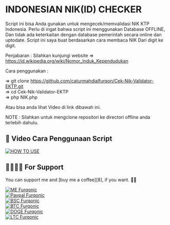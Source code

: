# INDONESIAN NIK(ID) CHECKER

Script ini bisa Anda gunakan untuk mengecek/memvalidasi NIK KTP Indonesia.
Perlu di ingat bahwa script ini menggunakan Database OFFLINE, Dan tidak ada keterkaitan
dengan database pemerintah secara online dan uptodate.
Script ini saya buat berdasarkan cara membaca NIK Dari digit ke digit.

Penjabaran : Silahkan kunjungi website => https://id.wikipedia.org/wiki/Nomor_Induk_Kependudukan

Cara penggunakan : 

=> git clone https://github.com/caturmahdialfurqon/Cek-Nik-Validator-EKTP.git
<br>
=> cd Cek-Nik-Validator-EKTP
<br>
=> php NIK.php
<br>

Atau bisa anda lihat Video di link dibawah ini.

NOTE : Silahkan untuk mengclone repositori ke directori offline anda terlebih dahulu. 

## 👋 Video Cara Penggunaan Script

[![HOW TO USE](https://img.shields.io/badge/LINK-informational.svg?style=flat)](http://cloud.movavi.com/show/99ded7bd-becd-460b-ba91-5bd1830352cf)
<br>

## 🤜🏻🤛🏻 For Support

You can support me and [buy me a coffee][8], if you want. 🙏🏻

[![ME Furqonic](https://img.shields.io/badge/SUPPORT-ME-succsess.svg?style=flat)](Support)
<br>
[![Paypal Furqonic](https://img.shields.io/badge/$-Paypal-informasional.svg?style=flat)](https://paypal.me/caturmahdialfurqon)
<br>
[![BSC Furqonic](https://img.shields.io/badge/BSC-0x0cacb28b61d9e4240aad91da5b7ba039a3b563aa-informational.svg?style=flat)](https://bscscan.com/address/0x0cacb28b61d9e4240aad91da5b7ba039a3b563aa)
<br>
[![BTC Furqonic](https://img.shields.io/badge/BTC-1FKswVkZzu4qgnJGGBnd63mhVfRKVHgSt1-informational.svg?style=flat)](https://pastebin.com/raw/tT9Uq6nx)
<br>
[![DOGE Furqonic](https://img.shields.io/badge/DOGE-DAb3FBAQckm9DtkM6QxaXoQ61WN8kSHVbk-informational.svg?style=flat)](https://pastebin.com/raw/tT9Uq6nx)
<br>
[![LTC Furqonic](https://img.shields.io/badge/LTC-M8FkA5XMxsj6NP5MNrfkhqFWYUPbcunQgh-informational.svg?style=flat)](https://pastebin.com/raw/tT9Uq6nx)

<br>
